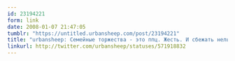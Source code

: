 ```yaml
---
id: 23194221
form: link
date: 2008-01-07 21:47:05
tumblr: "https://untitled.urbansheep.com/post/23194221"
title: "urbansheep: Семейные торжества - это ппц. Жесть. И сбежать нельзя, и все так увлеченно и нетрезво о чем-то бессмысленном говорят."
linkurl: http://twitter.com/urbansheep/statuses/571918832
---
```


